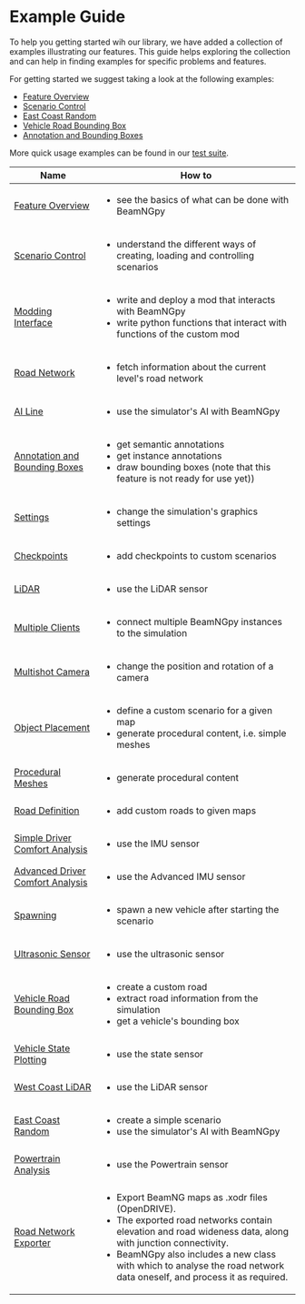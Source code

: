 # Example Guide

To help you getting started wih our library, we have added a collection of examples illustrating our features.
This guide helps exploring the collection and can help in finding examples for specific problems and features.

For getting started we suggest taking a look at the following examples:
* [Feature Overview][21]
* [Scenario Control][25]
* [East Coast Random][20]
* [Vehicle Road Bounding Box][17]
* [Annotation and Bounding Boxes][5]

More quick usage examples can be found in our [test suite][1].

| Name     | How to           |
| ------------- |-------------|
|[Feature Overview][21]|<ul><li>see the basics of what can be done with BeamNGpy</li></ul>|
|[Scenario Control][25]|<ul><li>understand the different ways of creating, loading and controlling scenarios</li></ul>|
|[Modding Interface][2]|<ul><li>write and deploy a mod that interacts with BeamNGpy</li><li>write python functions that interact with functions of the custom mod</li></ul>|
|[Road Network][3]|<ul><li>fetch information about the current level's road network</li></ul>|
|[AI Line][4]|<ul><li>use the simulator's AI with BeamNGpy</li></ul>|
|[Annotation and Bounding Boxes][5]|<ul><li>get semantic annotations</li><li>get instance annotations</li><li>draw bounding boxes (note that this feature is not ready for use yet))</li></ul>|
|[Settings][6]|<ul><li>change the simulation's graphics settings</li></ul>|
|[Checkpoints][7]|<ul><li>add checkpoints to custom scenarios</li></ul>|
|[LiDAR][8]|<ul><li>use the LiDAR sensor</li></ul>|
|[Multiple Clients][9]|<ul><li>connect multiple BeamNGpy instances to the simulation</li></ul>|
|[Multishot Camera][10]|<ul><li>change the position and rotation of a camera</li></ul>|
|[Object Placement][11]|<ul><li>define a custom scenario for a given map</li><li>generate procedural content, i.e. simple meshes</li></ul>|
|[Procedural Meshes][12]|<ul><li>generate procedural content</li></ul>|
|[Road Definition][13]|<ul><li>add custom roads to given maps</li></ul>|
|[Simple Driver Comfort Analysis][14]|<ul><li>use the IMU sensor</li></ul>|
|[Advanced Driver Comfort Analysis][22]|<ul><li> use the Advanced IMU sensor</li></ul>|
|[Spawning][15]|<ul><li>spawn a new vehicle after starting the scenario</li></ul>|
|[Ultrasonic Sensor][16]|<ul><li>use the ultrasonic sensor</li></ul>|
|[Vehicle Road Bounding Box][17]|<ul><li>create a custom road</li><li>extract road information from the simulation</li><li>get a vehicle's bounding box</li></ul>|
|[Vehicle State Plotting][18]|<ul><li>use the state sensor</li></ul>|
|[West Coast LiDAR][19]|<ul><li>use the LiDAR sensor</li></ul>|
|[East Coast Random][20]|<ul><li>create a simple scenario</li><li>use the simulator's AI with BeamNGpy</li></ul>|
|[Powertrain Analysis][23]|<ul><li>use the Powertrain sensor</li></ul>|
|[Road Network Exporter][24]|<ul><li>Export BeamNG maps as .xodr files (OpenDRIVE).</li><li>The exported road networks contain elevation and road wideness data, along with junction connectivity.</li><li>BeamNGpy also includes a new class with which to analyse the road network data oneself, and process it as required.</li></ul>|



[1]: https://github.com/BeamNG/BeamNGpy/tree/master/tests
[2]: https://github.com/BeamNG/BeamNGpy/tree/master/examples/modInterface
[3]: https://github.com/BeamNG/BeamNGpy/blob/master/examples/access_road_network.ipynb
[4]: https://github.com/BeamNG/BeamNGpy/blob/master/examples/ai_line.py
[5]: https://github.com/BeamNG/BeamNGpy/blob/master/examples/annotation_bounding_boxes.ipynb
[6]: https://github.com/BeamNG/BeamNGpy/blob/master/examples/change_settings.py
[7]: https://github.com/BeamNG/BeamNGpy/blob/master/examples/checkpoints.py
[8]: https://github.com/BeamNG/BeamNGpy/blob/master/examples/lidar_tour.py
[9]: https://github.com/BeamNG/BeamNGpy/blob/master/examples/multi_client.ipynb
[10]: https://github.com/BeamNG/BeamNGpy/blob/master/examples/multishot_camera.ipynb
[11]: https://github.com/BeamNG/BeamNGpy/blob/master/examples/object_placement.ipynb
[12]: https://github.com/BeamNG/BeamNGpy/blob/master/examples/procedural_meshes.py
[13]: https://github.com/BeamNG/BeamNGpy/blob/master/examples/road_definition.py
[14]: https://github.com/BeamNG/BeamNGpy/blob/master/examples/simple_driver_comfort_analysis.ipynb
[15]: https://github.com/BeamNG/BeamNGpy/blob/master/examples/spawning.ipynb
[16]: https://github.com/BeamNG/BeamNGpy/blob/master/examples/ultrasonic_demo.py
[17]: https://github.com/BeamNG/BeamNGpy/blob/master/examples/vehicle_road_bounding_box.ipynb
[18]: https://github.com/BeamNG/BeamNGpy/blob/master/examples/vehicle_state_plotting.ipynb
[19]: https://github.com/BeamNG/BeamNGpy/blob/master/examples/west_coast_lidar.py
[20]: https://github.com/BeamNG/BeamNGpy/blob/master/examples/east_coast_random.py
[21]: https://github.com/BeamNG/BeamNGpy/blob/master/examples/feature_overview.ipynb
[22]: https://github.com/BeamNG/BeamNGpy/blob/master/examples/advanced_comfort_analysis.ipynb
[23]: https://github.com/BeamNG/BeamNGpy/blob/master/examples/powertrain_data.ipynb
[24]: https://github.com/BeamNG/BeamNGpy/blob/master/examples/road_network_exporter.py
[25]: https://github.com/BeamNG/BeamNGpy/blob/master/examples/scenario_control.ipynb
